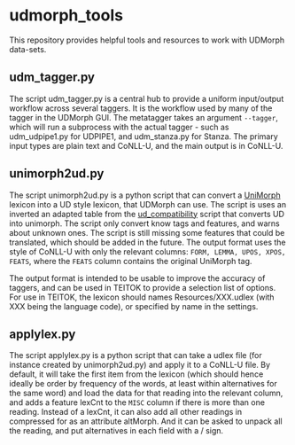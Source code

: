 # udmorph_tools

This repository provides helpful tools and resources to work with UDMorph data-sets.

## udm_tagger.py

The script udm_tagger.py is a central hub to provide a uniform input/output workflow across several taggers. It is the workflow used by many of the tagger in the UDMorph GUI. The metatagger takes an argument `--tagger`, which will run a subprocess with the actual tagger - such as udm_udpipe1.py for UDPIPE1, and udm_stanza.py for Stanza. The primary input types are plain text and CoNLL-U, and the main output is in CoNLL-U. 

## unimorph2ud.py

The script unimorph2ud.py is a python script that can convert a [UniMorph](https://unimorph.github.io/) lexicon into a UD style lexicon, that UDMorph can 
use. The script is uses an inverted an adapted table from the [ud_compatibility](https://github.com/unimorph/ud-compatibility) script that converts UD into unimorph. The script only convert know tags and features, and warns about unknown ones. The script is still missing some features that could be translated, which should be added in the future. The output format uses the style of CoNLL-U with only the relevant columns: `FORM, LEMMA, UPOS, XPOS, FEATS`, where the `FEATS` column contains the original UniMorph tag. 

The output format is intended to be usable to improve the accuracy of taggers, and can be used in TEITOK to provide a selection list of options. For use in TEITOK, the lexicon should names Resources/XXX.udlex (with XXX being the language code), or specified by name in the settings.

## applylex.py

The script applylex.py is a python script that can take a udlex file (for instance created by unimorph2ud.py) and apply it to a CoNLL-U file. By default, it will take the first item from the lexicon (which should hence ideally be order by frequency of the words, at least within alternatives for the same word) and load the data for that reading into the relevant column, and adds a feature lexCnt to the `MISC` column if there is more than one reading. Instead of a lexCnt, it can also add all other readings in compressed for as an attribute altMorph. And it can be asked to unpack all the reading, and put alternatives in each field with a / sign.
